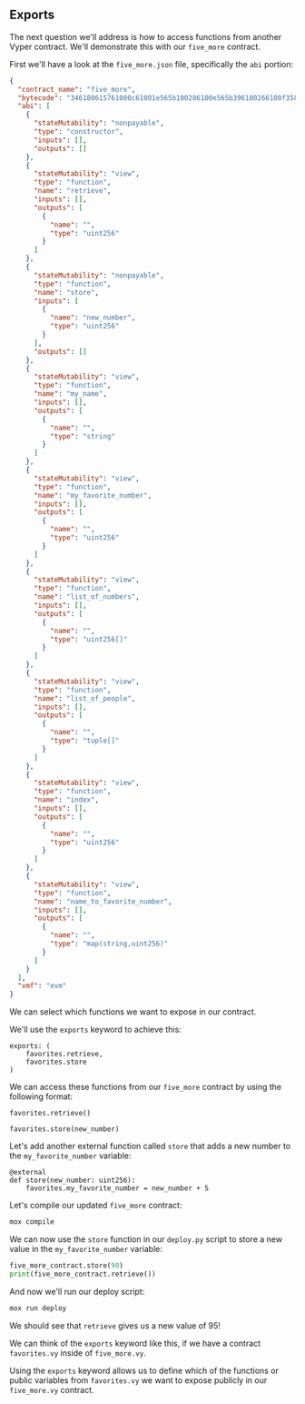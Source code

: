 ## Exports

The next question we'll address is how to access functions from another Vyper contract.  We'll demonstrate this with our `five_more` contract.

First we'll have a look at the `five_more.json` file, specifically the `abi` portion:

```json
{
  "contract_name": "five_more",
  "bytecode": "346180615761000c61001e565b100286100e565b396100266100f358600760055",
  "abi": [
    {
      "stateMutability": "nonpayable",
      "type": "constructor",
      "inputs": [],
      "outputs": []
    },
    {
      "stateMutability": "view",
      "type": "function",
      "name": "retrieve",
      "inputs": [],
      "outputs": [
        {
          "name": "",
          "type": "uint256"
        }
      ]
    },
    {
      "stateMutability": "nonpayable",
      "type": "function",
      "name": "store",
      "inputs": [
        {
          "name": "new_number",
          "type": "uint256"
        }
      ],
      "outputs": []
    },
    {
      "stateMutability": "view",
      "type": "function",
      "name": "my_name",
      "inputs": [],
      "outputs": [
        {
          "name": "",
          "type": "string"
        }
      ]
    },
    {
      "stateMutability": "view",
      "type": "function",
      "name": "my_favorite_number",
      "inputs": [],
      "outputs": [
        {
          "name": "",
          "type": "uint256"
        }
      ]
    },
    {
      "stateMutability": "view",
      "type": "function",
      "name": "list_of_numbers",
      "inputs": [],
      "outputs": [
        {
          "name": "",
          "type": "uint256[]"
        }
      ]
    },
    {
      "stateMutability": "view",
      "type": "function",
      "name": "list_of_people",
      "inputs": [],
      "outputs": [
        {
          "name": "",
          "type": "tuple[]"
        }
      ]
    },
    {
      "stateMutability": "view",
      "type": "function",
      "name": "index",
      "inputs": [],
      "outputs": [
        {
          "name": "",
          "type": "uint256"
        }
      ]
    },
    {
      "stateMutability": "view",
      "type": "function",
      "name": "name_to_favorite_number",
      "inputs": [],
      "outputs": [
        {
          "name": "",
          "type": "map(string,uint256)"
        }
      ]
    }
  ],
  "vmf": "evm"
}
```

We can select which functions we want to expose in our contract.

We'll use the `exports` keyword to achieve this:

```vyper
exports: (
    favorites.retrieve,
    favorites.store
)
```

We can access these functions from our `five_more` contract by using the following format:

```vyper
favorites.retrieve()
```

```vyper
favorites.store(new_number)
```

Let's add another external function called `store` that adds a new number to the  `my_favorite_number` variable:

```vyper
@external
def store(new_number: uint256):
    favorites.my_favorite_number = new_number + 5
```

Let's compile our updated `five_more` contract:

```bash
mox compile
```

We can now use the `store` function in our `deploy.py` script to store a new value in the `my_favorite_number` variable:

```python
five_more_contract.store(90)
print(five_more_contract.retrieve())
```

And now we'll run our deploy script:

```bash
mox run deploy
```

We should see that `retrieve` gives us a new value of 95!

We can think of the `exports` keyword like this, if we have a contract `favorites.vy` inside of `five_more.vy`.

Using the `exports` keyword allows us to define which of the functions or public variables from `favorites.vy` we want to expose publicly in our `five_more.vy` contract.
